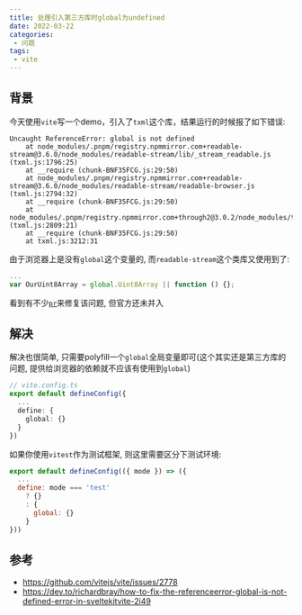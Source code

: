 ```yaml
---
title: 处理引入第三方库时global为undefined
date: 2022-03-22
categories:
 - 问题
tags:
 - vite
---
```


## 背景

今天使用`vite`写一个demo，引入了`txml`这个库，结果运行的时候报了如下错误:

```log
Uncaught ReferenceError: global is not defined
    at node_modules/.pnpm/registry.npmmirror.com+readable-stream@3.6.0/node_modules/readable-stream/lib/_stream_readable.js (txml.js:1796:25)
    at __require (chunk-BNF35FCG.js:29:50)
    at node_modules/.pnpm/registry.npmmirror.com+readable-stream@3.6.0/node_modules/readable-stream/readable-browser.js (txml.js:2794:32)
    at __require (chunk-BNF35FCG.js:29:50)
    at node_modules/.pnpm/registry.npmmirror.com+through2@3.0.2/node_modules/through2/through2.js (txml.js:2809:21)
    at __require (chunk-BNF35FCG.js:29:50)
    at txml.js:3212:31
```

由于浏览器上是没有`global`这个变量的, 而`readable-stream`这个类库又使用到了:

```js
...
var OurUint8Array = global.Uint8Array || function () {};
```

看到有不少[`pr`](https://github.com/nodejs/readable-stream/pull/464/files)来修复该问题, 但官方还未并入

## 解决

解决也很简单, 只需要polyfill一个`global`全局变量即可(这个其实还是第三方库的问题, 提供给浏览器的依赖就不应该有使用到`global`)

```ts
// vite.config.ts
export default defineConfig({
  ...
  define: {
    global: {}
  }
})
```

如果你使用`vitest`作为测试框架, 则这里需要区分下测试环境: 

```js
export default defineConfig(({ mode }) => ({
  ...
  define: mode === 'test'
    ? {}
    : {
      global: {}
    }
}))
```

## 参考

- https://github.com/vitejs/vite/issues/2778
- https://dev.to/richardbray/how-to-fix-the-referenceerror-global-is-not-defined-error-in-sveltekitvite-2i49